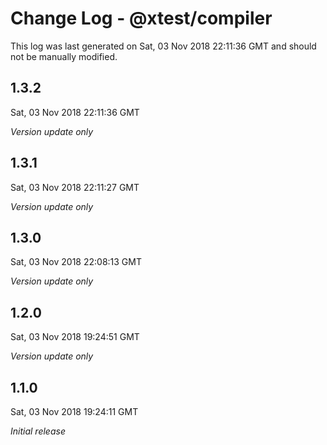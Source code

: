 # Change Log - @xtest/compiler

This log was last generated on Sat, 03 Nov 2018 22:11:36 GMT and should not be manually modified.

## 1.3.2
Sat, 03 Nov 2018 22:11:36 GMT

*Version update only*

## 1.3.1
Sat, 03 Nov 2018 22:11:27 GMT

*Version update only*

## 1.3.0
Sat, 03 Nov 2018 22:08:13 GMT

*Version update only*

## 1.2.0
Sat, 03 Nov 2018 19:24:51 GMT

*Version update only*

## 1.1.0
Sat, 03 Nov 2018 19:24:11 GMT

*Initial release*

